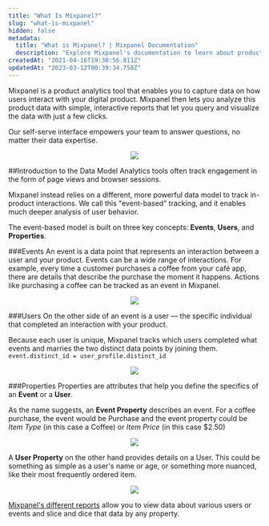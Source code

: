 ```yaml
---
title: "What Is Mixpanel?"
slug: "what-is-mixpanel"
hidden: false
metadata: 
  title: "What is Mixpanel? | Mixpanel Documentation"
  description: "Explore Mixpanel's documentation to learn about product analytics, implementation, data structure, cohorts, SDK integrations, and more."
createdAt: "2021-04-16T19:30:56.811Z"
updatedAt: "2023-03-12T00:39:34.758Z"
---
```

Mixpanel is a product analytics tool that enables you to capture data on how users interact with your digital product. Mixpanel then lets you analyze this product data with simple, interactive reports that let you query and visualize the data with just a few clicks.

Our self-serve interface empowers your team to answer questions, no matter their data expertise.
<p align="center">
    <img src=https://storage.googleapis.com/cdn-mxpnl-com/static/readme/Dashboard.svg>
</p>

##Introduction to the Data Model
Analytics tools often track engagement in the form of page views and browser sessions.

Mixpanel instead relies on a different, more powerful data model to track in-product interactions. We call this "event-based" tracking, and it enables much deeper analysis of user behavior.

The event-based model is built on three key concepts: **Events**, **Users**, and **Properties**. 

###Events
An event is a data point that represents an interaction between a user and your product. Events can be a wide range of interactions. For example, every time a customer purchases a coffee from your café app, there are details that describe the purchase the moment it happens. Actions like purchasing a coffee can be tracked as an event in Mixpanel.

<p align="center">
    <img src=https://storage.googleapis.com/cdn-mxpnl-com/static/readme/Event.svg>
</p>

###Users
On the other side of an event is a user — the specific individual that completed an interaction with your product.

Because each user is unique, Mixpanel tracks which users completed what events and marries the two distinct data points by joining them.
`event.distinct_id = user_profile.distinct_id`

<p align="center">
    <img src=https://storage.googleapis.com/cdn-mxpnl-com/static/readme/Users.svg>
</p>

###Properties
Properties are attributes that help you define the specifics of an **Event** or a **User**.

As the name suggests, an **Event Property** describes an event. For a coffee purchase, the event would be Purchase and the event property could be *Item Type* (in this case a Coffee) or *Item Price* (in this case $2.50)

<p align="center">
    <img src=https://storage.googleapis.com/cdn-mxpnl-com/static/readme/Event_Property.svg>
</p>

A **User Property** on the other hand provides details on a User. This could be something as simple as a user's name or age, or something more nuanced, like their most frequently ordered item.

<p align="center">
    <img src=https://storage.googleapis.com/cdn-mxpnl-com/static/readme/User_Property.svg>
</p>

[Mixpanel's different reports](https://mixpanel.com/behavioral-analytics/) allow you to view data about various users or events and slice and dice that data by any property.